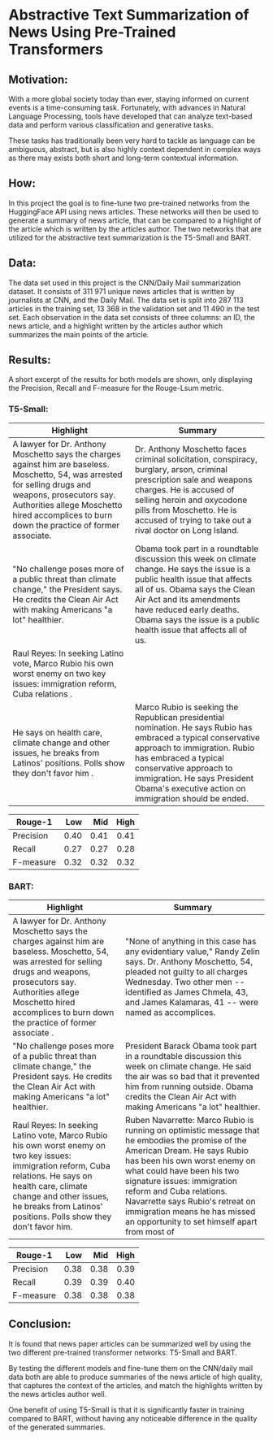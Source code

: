 # Abstractive Text Summarization of News Using Pre-Trained Transformers



## Motivation:

With a more global society today than ever, staying informed on current events is a time-consuming task. Fortunately, with advances in Natural Language Processing, tools have developed that can analyze text-based data and perform various classification and generative tasks. 

These tasks has traditionally been very hard to tackle as language can be ambiguous, abstract, but is also highly context dependent in complex ways as there may exists both short and long-term contextual information.



## How:
In this project the goal is to fine-tune two pre-trained networks from the HuggingFace API using news articles. These networks will then be used to generate a summary of news article, that can be compared to a highlight of the article which is written by the articles author. The two networks that are utilized for the abstractive text summarization is the T5-Small and BART. 



## Data: 
The data set used in this project is the CNN/Daily Mail summarization dataset. It consists of 311 971 unique news articles that is written by journalists at CNN, and the Daily Mail. The data set is split into 287 113 articles in the training set, 13 368 in the validation set and 11 490 in the test set. Each observation in the data set consists of three columns: an ID, the news article, and a highlight written by the articles author which summarizes the main points of the article.



## Results: 

A short excerpt of the results for both models are shown, only displaying the Precision, Recall and F-measure for the Rouge-Lsum metric. 

### T5-Small:

 | Highlight | Summary |
 | --- | --- |
| A lawyer for Dr. Anthony Moschetto says the charges against him are baseless. Moschetto, 54, was arrested for selling drugs and weapons, prosecutors say. Authorities allege Moschetto hired accomplices to burn down the practice of former associate. | Dr. Anthony Moschetto faces criminal solicitation, conspiracy, burglary, arson, criminal prescription sale and weapons charges. He is accused of selling heroin and oxycodone pills from Moschetto. He is accused of trying to take out a rival doctor on Long Island. |
| "No challenge poses more of a public threat than climate change," the President says. He credits the Clean Air Act with making Americans "a lot" healthier.| Obama took part in a roundtable discussion this week on climate change. He says the issue is a public health issue that affects all of us. Obama says the Clean Air Act and its amendments have reduced early deaths. Obama says the issue is a public health issue that affects all of us. |
| Raul Reyes: In seeking Latino vote, Marco Rubio his own worst enemy on two key issues: immigration reform, Cuba relations .
He says on health care, climate change and other issues, he breaks from Latinos' positions. Polls show they don't favor him .| Marco Rubio is seeking the Republican presidential nomination. He says Rubio has embraced a typical conservative approach to immigration. Rubio has embraced a typical conservative approach to immigration. He says President Obama's executive action on immigration should be ended. |


| Rouge-1 | Low | Mid | High |
| --- | ---:| ---: | ---: |
| Precision |0.40 | 0.41 | 0.41 |
| Recall | 0.27 | 0.27 |  0.28 |
| F-measure   |  0.32 | 0.32 |  0.32 |  



### BART:

 | Highlight | Summary |
 | --- | --- |
|A lawyer for Dr. Anthony Moschetto says the charges against him are baseless. Moschetto, 54, was arrested for selling drugs and weapons, prosecutors say.   Authorities allege Moschetto hired accomplices to burn down the practice of former associate .  | "None of anything in this case has any evidentiary value," Randy Zelin says. Dr. Anthony Moschetto, 54, pleaded not guilty to all charges Wednesday. Two other men -- identified as James Chmela, 43, and James Kalamaras, 41 -- were named as accomplices. |
|"No challenge poses more of a public threat than climate change," the President says. He credits the Clean Air Act with making Americans "a lot" healthier. | President Barack Obama took part in a roundtable discussion this week on climate change. He said the air was so bad that it prevented him from running outside. Obama credits the Clean Air Act with making Americans "a lot" healthier. |
| Raul Reyes: In seeking Latino vote, Marco Rubio his own worst enemy on two key issues: immigration reform, Cuba relations. He says on health care, climate change and other issues, he breaks from Latinos' positions. Polls show they don't favor him. | Ruben Navarrette: Marco Rubio is running on optimistic message that he embodies the promise of the American Dream. He says Rubio has been his own worst enemy on what could have been his two signature issues: immigration reform and Cuba relations. Navarrette says Rubio's retreat on immigration means he has missed an opportunity to set himself apart from most of |


| Rouge-1 | Low | Mid | High |
| --- | ---:| ---: | ---: |
| Precision | 0.38 | 0.38  | 0.39 |
| Recall | 0.39 | 0.39  | 0.40 |
| F-measure   | 0.38  | 0.38  | 0.38 |   



## Conclusion:

It is found that news paper articles can be summarized well by using the two different pre-trained transformer networks: T5-Small and BART. 

By testing the different models and fine-tune them on the CNN/daily mail data both are able to produce summaries of the news article of high quality, that captures the context of the articles, and match the highlights written by the news articles author well. 

One benefit of using T5-Small is that it is significantly faster in training compared to BART, without having any noticeable difference in the quality of the generated summaries.
